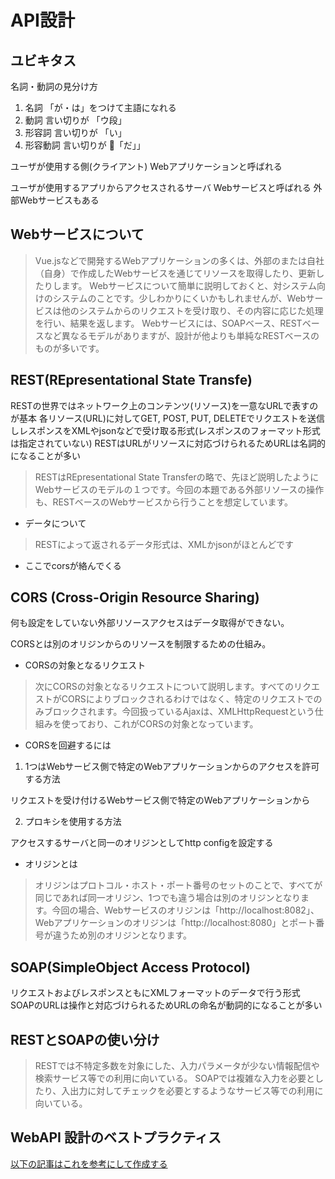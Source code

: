 # API設計

## ユビキタス

名詞・動詞の見分け方

1. 名詞 「が・は」をつけて主語になれる
2. 動詞 言い切りが   「ウ段」
3. 形容詞 言い切りが 「い」
4. 形容動詞 言い切りが 「だ」」

ユーザが使用する側(クライアント)
Webアプリケーションと呼ばれる

ユーザが使用するアプリからアクセスされるサーバ
Webサービスと呼ばれる
外部Webサービスもある

## Webサービスについて

>Vue.jsなどで開発するWebアプリケーションの多くは、外部のまたは自社（自身）で作成したWebサービスを通じてリソースを取得したり、更新したりします。
>Webサービスについて簡単に説明しておくと、対システム向けのシステムのことです。少しわかりにくいかもしれませんが、Webサービスは他のシステムからのリクエストを受け取り、その内容に応じた処理を行い、結果を返します。
>Webサービスには、SOAPベース、RESTベースなど異なるモデルがありますが、設計が他よりも単純なRESTベースのものが多いです。

## REST(REpresentational State Transfe)

RESTの世界ではネットワーク上のコンテンツ(リソース)を一意なURLで表すのが基本
各リソース(URL)に対してGET, POST, PUT, DELETEでリクエストを送信しレスポンスをXMLやjsonなどで受け取る形式(レスポンスのフォーマット形式は指定されていない)
RESTはURLがリソースに対応づけられるためURLは名詞的になることが多い

>RESTはREpresentational State Transferの略で、先ほど説明したようにWebサービスのモデルの１つです。今回の本題である外部リソースの操作も、RESTベースのWebサービスから行うことを想定しています。

- データについて

> RESTによって返されるデータ形式は、XMLかjsonがほとんどです

- ここでcorsが絡んでくる

## CORS (Cross-Origin Resource Sharing)

何も設定をしていない外部リソースアクセスはデータ取得ができない。

CORSとは別のオリジンからのリソースを制限するための仕組み。

- CORSの対象となるリクエスト

>次にCORSの対象となるリクエストについて説明します。すべてのリクエストがCORSによりブロックされるわけではなく、特定のリクエストでのみブロックされます。今回扱っているAjaxは、XMLHttpRequestという仕組みを使っており、これがCORSの対象となっています。

- CORSを回避するには

1. 1つはWebサービス側で特定のWebアプリケーションからのアクセスを許可する方法

リクエストを受け付けるWebサービス側で特定のWebアプリケーションから

2. プロキシを使用する方法

アクセスするサーバと同一のオリジンとしてhttp configを設定する

- オリジンとは

>オリジンはプロトコル・ホスト・ポート番号のセットのことで、すべてが同じであれば同一オリジン、1つでも違う場合は別のオリジンとなります。今回の場合、Webサービスのオリジンは「http://localhost:8082」、Webアプリケーションのオリジンは「http://localhost:8080」とポート番号が違うため別のオリジンとなります。

## SOAP(SimpleObject Access Protocol)
リクエストおよびレスポンスともにXMLフォーマットのデータで行う形式
SOAPのURLは操作と対応づけられるためURLの命名が動詞的になることが多い


## RESTとSOAPの使い分け

>RESTでは不特定多数を対象にした、入力パラメータが少ない情報配信や検索サービス等での利用に向いている。
>SOAPでは複雑な入力を必要としたり、入出力に対してチェックを必要とするようなサービス等での利用に向いている。

## WebAPI 設計のベストプラクティス

[以下の記事はこれを参考にして作成する](https://qiita.com/mserizawa/items/b833e407d89abd21ee72)
